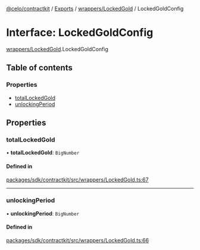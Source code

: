 [@celo/contractkit](../README.md) / [Exports](../modules.md) / [wrappers/LockedGold](../modules/wrappers_LockedGold.md) / LockedGoldConfig

# Interface: LockedGoldConfig

[wrappers/LockedGold](../modules/wrappers_LockedGold.md).LockedGoldConfig

## Table of contents

### Properties

- [totalLockedGold](wrappers_LockedGold.LockedGoldConfig.md#totallockedgold)
- [unlockingPeriod](wrappers_LockedGold.LockedGoldConfig.md#unlockingperiod)

## Properties

### totalLockedGold

• **totalLockedGold**: `BigNumber`

#### Defined in

[packages/sdk/contractkit/src/wrappers/LockedGold.ts:67](https://github.com/celo-org/developer-tooling/blob/master/packages/sdk/contractkit/src/wrappers/LockedGold.ts#L67)

___

### unlockingPeriod

• **unlockingPeriod**: `BigNumber`

#### Defined in

[packages/sdk/contractkit/src/wrappers/LockedGold.ts:66](https://github.com/celo-org/developer-tooling/blob/master/packages/sdk/contractkit/src/wrappers/LockedGold.ts#L66)

